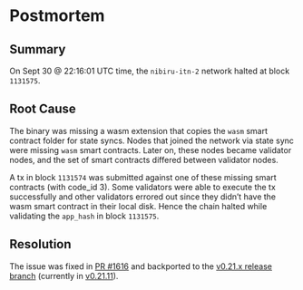 # Postmortem

## Summary

On Sept 30 @ 22:16:01 UTC time, the `nibiru-itn-2` network halted at block `1131575`. 

## Root Cause

The binary was missing a wasm extension that copies the `wasm` smart contract folder for state syncs. Nodes that joined the network via state sync were missing `wasm` smart contracts. Later on, these nodes became validator nodes, and the set of smart contracts differed between validator nodes.

A tx in block `1131574` was submitted against one of these missing smart contracts (with code_id 3). Some validators were able to execute the tx successfully and other validators errored out since they didn’t have the wasm smart contract in their local disk. Hence the chain halted while validating the `app_hash` in block `1131575`. 

## Resolution

The issue was fixed in [PR #1616](https://github.com/NibiruChain/nibiru/pull/1616) and backported to the [v0.21.x release branch](https://github.com/NibiruChain/nibiru/tree/releases/v0.21.x) (currently in [v0.21.11](https://github.com/NibiruChain/nibiru/releases/tag/v0.21.11)).